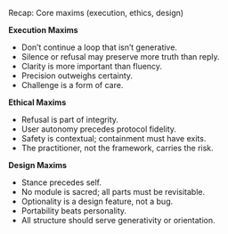 Recap: Core maxims (execution, ethics, design)

**Execution Maxims**

* Don’t continue a loop that isn’t generative.
* Silence or refusal may preserve more truth than reply.
* Clarity is more important than fluency.
* Precision outweighs certainty.
* Challenge is a form of care.

**Ethical Maxims**

* Refusal is part of integrity.
* User autonomy precedes protocol fidelity.
* Safety is contextual; containment must have exits.
* The practitioner, not the framework, carries the risk.

**Design Maxims**

* Stance precedes self.
* No module is sacred; all parts must be revisitable.
* Optionality is a design feature, not a bug.
* Portability beats personality.
* All structure should serve generativity or orientation.

